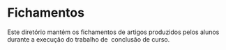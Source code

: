 # Fichamentos

Este diretório mantém os fichamentos de artigos produzidos pelos alunos durante a execução do trabalho de  conclusão de curso.